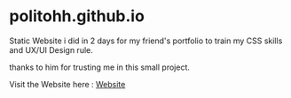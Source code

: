 # politohh.github.io

Static Website i did in 2 days for my friend's portfolio to train my CSS skills and UX/UI Design rule.

thanks to him for trusting me in this small project.

Visit the Website here : <a href='https://politohh.github.io'>Website</a>

